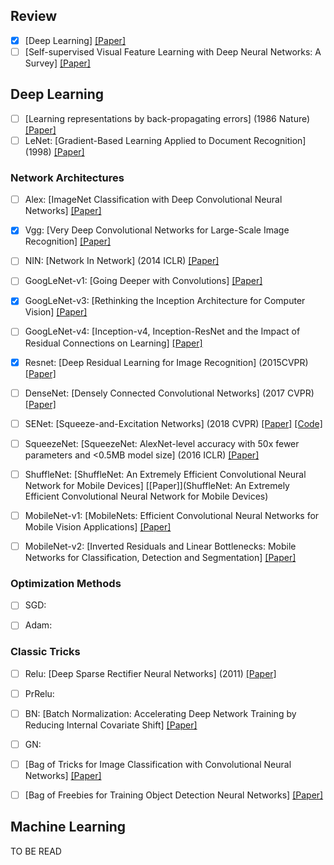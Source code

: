 ## Review

+ [x] [Deep Learning] [[Paper]]()
+ [ ] [Self-supervised Visual Feature Learning with Deep Neural Networks: A Survey] [[Paper]]()

## Deep Learning  

+ [ ] [Learning representations by back-propagating errors] (1986 Nature) [[Paper]](https://sci-hub.tw/10.1016/B978-1-4832-1446-7.50035-2)
+ [ ] LeNet: [Gradient-Based Learning Applied to Document Recognition] (1998) [[Paper]](https://sci-hub.tw/10.1109/5.726791)

### Network Architectures  

+ [ ] Alex: [ImageNet Classification with Deep Convolutional Neural Networks] [[Paper]](http://59.80.44.46/papers.nips.cc/paper/4824-imagenet-classification-with-deep-convolutional-neural-networks.pdf)

+ [x] Vgg: [Very Deep Convolutional Networks for Large-Scale Image Recognition] [[Paper]](https://arxiv.org/abs/1409.1556)

+ [ ] NIN: [Network In Network] (2014 ICLR) [[Paper]](https://arxiv.org/abs/1312.4400)

+ [ ] GoogLeNet-v1: [Going Deeper with Convolutions] [[Paper]](https://arxiv.org/abs/1409.4842)

+ [x] GoogLeNet-v3: [Rethinking the Inception Architecture for Computer Vision] [[Paper]](https://arxiv.org/abs/1512.00567)

+ [ ] GoogLeNet-v4: [Inception-v4, Inception-ResNet and the Impact of Residual Connections on Learning] [[Paper]](https://arxiv.org/abs/1602.07261)

+ [x] Resnet: [Deep Residual Learning for Image Recognition] (2015CVPR) [[Paper]](https://arxiv.org/abs/1512.03385)

+ [ ] DenseNet: [Densely Connected Convolutional Networks] (2017 CVPR) [[Paper]](https://arxiv.org/pdf/1608.06993.pdf)

+ [ ] SENet: [Squeeze-and-Excitation Networks] (2018 CVPR) [[Paper]](https://arxiv.org/abs/1709.01507) [[Code]](https://github.com/hujie-frank/SENet)

+ [ ] SqueezeNet: [SqueezeNet: AlexNet-level accuracy with 50x fewer parameters and <0.5MB model size] (2016 ICLR) [[Paper]](https://arxiv.org/abs/1602.07360)

+ [ ] ShuffleNet: [ShuffleNet: An Extremely Efficient Convolutional Neural Network for Mobile Devices] [[Paper]](ShuffleNet: An Extremely Efficient Convolutional Neural Network for Mobile
Devices)

+ [ ] MobileNet-v1: [MobileNets: Efficient Convolutional Neural Networks for Mobile Vision Applications] [[Paper]](https://arxiv.org/abs/1704.04861)

+ [ ] MobileNet-v2: [Inverted Residuals and Linear Bottlenecks: Mobile Networks for Classification, Detection and Segmentation] [[Paper]](https://arxiv.org/abs/1801.04381v4)

### Optimization Methods  

+ [ ] SGD: 

+ [ ] Adam:

### Classic Tricks  

+ [ ] Relu: [Deep Sparse Rectifier Neural Networks] (2011) [[Paper]]()

+ [ ] PrRelu: 

+ [ ] BN: [Batch Normalization: Accelerating Deep Network Training by Reducing Internal Covariate Shift] [[Paper]](https://arxiv.org/abs/1502.03167)

+ [ ] GN: 

+ [ ] [Bag of Tricks for Image Classification with Convolutional Neural Networks] [[Paper]]()

+ [ ] [Bag of Freebies for Training Object Detection Neural Networks] [[Paper]]()

## Machine Learning     
TO BE READ



